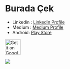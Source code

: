 # Burada Çek

- Linkedin : [Linkedin Profile](https://www.linkedin.com/in/buğra-yetkin-055005190/)
- Medium : [Medium Profile](https://medium.com/@bugrayetkinn)
- Android: [Play Store](https://play.google.com/store/apps/details?id=com.bugrayetkin.buradacek)

 <a href="https://play.google.com/store/apps/details?id=com.bugrayetkin.buradacek" target="_blank"><img alt="Get it on Google Play" height="50" src="https://user-images.githubusercontent.com/619186/52173136-d416fd00-2764-11e9-9599-7c098c14bb37.png" /></a>
 
 
<img src="https://www.linkpicture.com/q/Screenshot_1_47.png" type="image">


